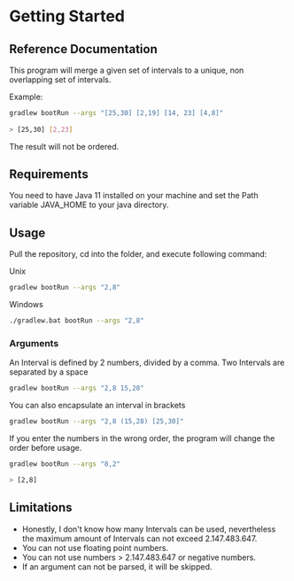 # Getting Started

## Reference Documentation

This program will merge a given set of intervals to a unique, non overlapping set of intervals.

Example:
```sh
gradlew bootRun --args "[25,30] [2,19] [14, 23] [4,8]" 
 
> [25,30] [2,23] 
```
The result will not be ordered.

## Requirements

You need to have Java 11 installed on your machine and set the Path variable JAVA_HOME to your java directory.

## Usage

Pull the repository, cd into the folder, and execute following command:

Unix
```sh
gradlew bootRun --args "2,8"
```
Windows
```sh
./gradlew.bat bootRun --args "2,8"
```

### Arguments

An Interval is defined by 2 numbers, divided by a comma. 
Two Intervals are separated by a space 
```sh
gradlew bootRun --args "2,8 15,28"
```

You can also encapsulate an interval in brackets
```sh
gradlew bootRun --args "2,8 (15,28) [25,30]"
```

If you enter the numbers in the wrong order, the program will change the order before usage.
```sh
gradlew bootRun --args "8,2"

> [2,8]
```

## Limitations
- Honestly, I don't know how many Intervals can be used, nevertheless the maximum amount of Intervals can not exceed 2.147.483.647.
- You can not use floating point numbers.
- You can not use numbers > 2.147.483.647 or negative numbers.
- If an argument can not be parsed, it will be skipped.




